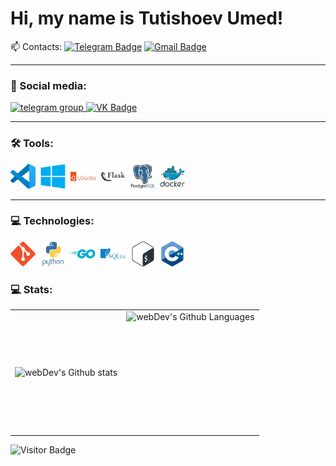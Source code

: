 
# Hi, my name is Tutishoev Umed!

:mailbox: Contacts: [![Telegram Badge](https://img.shields.io/badge/-TALIB-blue?style=flat&logo=Telegram&logoColor=white)](https://t.me/wahabist) [![Gmail Badge](https://img.shields.io/badge/-Gmail-red?style=flat&logo=Gmail&logoColor=white)](mailto:umedtutishoev@gmail.com)

---

### 🤝 Social media:

  <div id="badges">
    <a href="https://t.me/wahabist" target="_blank">
      <img src="https://cdn-icons-png.flaticon.com/512/2111/2111646.png" width="40" height="40" alt="telegram group" />
    </a>
    <a href="https://vk.com/dope_knight" target="_blank">
      <img src="https://cdn-icons-png.flaticon.com/512/145/145813.png" width="40" height="40" alt="VK Badge"/>
    </a>
  </div>

---

### 🛠 Tools:

<div>
  <img src="https://github.com/devicons/devicon/blob/master/icons/vscode/vscode-original.svg" title="vscode" alt="vscode" width="40" height="40"/>&nbsp;
  <img src="https://github.com/devicons/devicon/blob/master/icons/windows8/windows8-original.svg" title="canva" alt="canva" width="40" height="40"/>&nbsp;
  <img src="https://github.com/devicons/devicon/blob/master/icons/ubuntu/ubuntu-plain-wordmark.svg" title="canva" alt="canva" width="40" height="40"/>&nbsp;
  <img src="https://github.com/devicons/devicon/blob/master/icons/flask/flask-original-wordmark.svg" title="canva" alt="canva" width="40" height="40"/>&nbsp;
  <img src="https://github.com/devicons/devicon/blob/master/icons/postgresql/postgresql-original-wordmark.svg" title="canva" alt="canva" width="40" height="40"/>&nbsp;
  <img src="https://github.com/devicons/devicon/blob/master/icons/docker/docker-original-wordmark.svg" title="canva" alt="canva" width="40" height="40"/>&nbsp;
</div>

---

### 💻 Technologies:

<div>
  <img src="https://github.com/devicons/devicon/blob/master/icons/git/git-original.svg" title="git" alt="git" width="40" height="40"/>&nbsp
  <img src="https://github.com/devicons/devicon/blob/master/icons/python/python-original-wordmark.svg" title="python" alt="html5" width="40" height="40"/>&nbsp
  <img src="https://github.com/devicons/devicon/blob/master/icons/go/go-original-wordmark.svg" width="40" height="40"/>&nbsp
  <img src="https://github.com/devicons/devicon/blob/master/icons/sqlite/sqlite-plain-wordmark.svg" width="40" height="40"/>&nbsp
  <img src="https://github.com/devicons/devicon/blob/master/icons/bash/bash-original.svg" width="40" height="40"/>&nbsp
  <img src="https://github.com/devicons/devicon/blob/master/icons/cplusplus/cplusplus-original.svg" width="40" height="40"/>&nbsp
</div>


### 💻 Stats:

<table>
  <tr>
    <td>
      <img align="left" src="https://github-readme-stats.vercel.app/api?username=aysayris&show_icons=true&theme=dark" alt="webDev's Github stats" />
    </td>
    <td>
      <img height="195px" align="right" alt="webDev's Github Languages" src="https://github-readme-stats-sigma-five.vercel.app/api/top-langs/?username=Aysayris&layout=compact&theme=vision-friendly-dark" />
    </td>
  </tr>
</table>

![Visitor Badge](https://visitor-badge.laobi.icu/badge?page_id=Aysayris)
